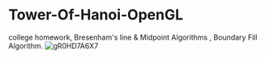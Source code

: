 # Tower-Of-Hanoi-OpenGL
college homework, Bresenham's line &amp; Midpoint Algorithms , Boundary Fill Algorithm.
![gR0HD7A6X7](https://user-images.githubusercontent.com/31711344/143453508-d0b7ef4c-c034-4e75-a7cb-a49a41d31ea8.gif)
